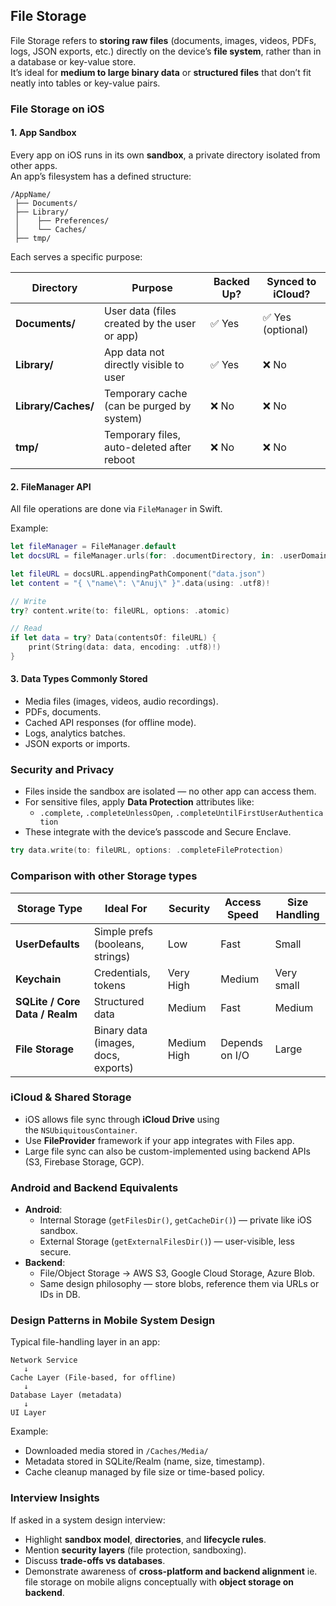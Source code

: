 ## File Storage
File Storage refers to **storing raw files** (documents, images, videos, PDFs, logs, JSON exports, etc.) directly on the device’s **file system**, rather than in a database or key-value store.  
It’s ideal for **medium to large binary data** or **structured files** that don’t fit neatly into tables or key-value pairs.

### File Storage on iOS
#### 1. App Sandbox
Every app on iOS runs in its own **sandbox**, a private directory isolated from other apps.  
An app’s filesystem has a defined structure:
```
/AppName/
 ├── Documents/
 ├── Library/
 │    ├── Preferences/
 │    └── Caches/
 ├── tmp/
```

Each serves a specific purpose:

| Directory           | Purpose                                      | Backed Up? | Synced to iCloud? |
| ------------------- | -------------------------------------------- | ---------- | ----------------- |
| **Documents/**      | User data (files created by the user or app) | ✅ Yes      | ✅ Yes (optional)  |
| **Library/**        | App data not directly visible to user        | ✅ Yes      | ❌ No              |
| **Library/Caches/** | Temporary cache (can be purged by system)    | ❌ No       | ❌ No              |
| **tmp/**            | Temporary files, auto-deleted after reboot   | ❌ No       | ❌ No              |

#### 2. FileManager API

All file operations are done via `FileManager` in Swift.

Example:
```swift
let fileManager = FileManager.default
let docsURL = fileManager.urls(for: .documentDirectory, in: .userDomainMask).first!

let fileURL = docsURL.appendingPathComponent("data.json")
let content = "{ \"name\": \"Anuj\" }".data(using: .utf8)!

// Write
try? content.write(to: fileURL, options: .atomic)

// Read
if let data = try? Data(contentsOf: fileURL) {
    print(String(data: data, encoding: .utf8)!)
}
```

#### 3. Data Types Commonly Stored
- Media files (images, videos, audio recordings).
- PDFs, documents.
- Cached API responses (for offline mode).
- Logs, analytics batches.
- JSON exports or imports.

### Security and Privacy
- Files inside the sandbox are isolated — no other app can access them.
- For sensitive files, apply **Data Protection** attributes like:
    - `.complete`, `.completeUnlessOpen`, `.completeUntilFirstUserAuthentication`
- These integrate with the device’s passcode and Secure Enclave.

```swift
try data.write(to: fileURL, options: .completeFileProtection)
```

### Comparison with other Storage types
| Storage Type                   | Ideal For                           | Security    | Access Speed   | Size Handling |
| ------------------------------ | ----------------------------------- | ----------- | -------------- | ------------- |
| **UserDefaults**               | Simple prefs (booleans, strings)    | Low         | Fast           | Small         |
| **Keychain**                   | Credentials, tokens                 | Very High   | Medium         | Very small    |
| **SQLite / Core Data / Realm** | Structured data                     | Medium      | Fast           | Medium        |
| **File Storage**               | Binary data (images, docs, exports) | Medium High | Depends on I/O | Large         |

### iCloud & Shared Storage
- iOS allows file sync through **iCloud Drive** using the `NSUbiquitousContainer`.
- Use **FileProvider** framework if your app integrates with Files app.
- Large file sync can also be custom-implemented using backend APIs (S3, Firebase Storage, GCP).

### Android and Backend Equivalents
- **Android**:
    - Internal Storage (`getFilesDir()`, `getCacheDir()`) — private like iOS sandbox.
    - External Storage (`getExternalFilesDir()`) — user-visible, less secure.
- **Backend**:
    - File/Object Storage → AWS S3, Google Cloud Storage, Azure Blob.
    - Same design philosophy — store blobs, reference them via URLs or IDs in DB.

### Design Patterns in Mobile System Design
Typical file-handling layer in an app:

```
Network Service
   ↓
Cache Layer (File-based, for offline)
   ↓
Database Layer (metadata)
   ↓
UI Layer
```

Example:
- Downloaded media stored in `/Caches/Media/`
- Metadata stored in SQLite/Realm (name, size, timestamp).
- Cache cleanup managed by file size or time-based policy.


### Interview Insights
If asked in a system design interview:
- Highlight **sandbox model**, **directories**, and **lifecycle rules**.
- Mention **security layers** (file protection, sandboxing).
- Discuss **trade-offs vs databases**.
- Demonstrate awareness of **cross-platform and backend alignment** ie. file storage on mobile aligns conceptually with **object storage on backend**.